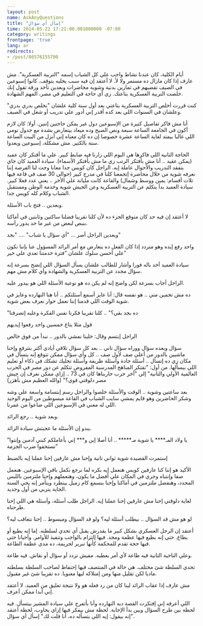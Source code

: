 ```yaml
---
layout: post
name: AskAnyQuestions
title: "إسأل أي سؤال"
time: 2014-05-22 17:21:00.001000000 -07:00
category: writings
frontpage: 'true'
lang: ar
redirects:
- /post/86576155700
--- 
```


أيام الكلية، كان عندنا نشاط واجب علي كل الشباب إسمه "التربية العسكرية". مش عارف إذا كان مازال ده مستمر ولا لأ. لا أعتقد إن فيه سبب يخليه يتوقف. كانوا إسبوعين في الصيف تقضيهم في تمارين بدنية وشوية محاضرات وبعدين تأخد ورقة تقول إنك خلصت التربية العسكرية بتاعتك. زي أي حاجة في التعليم في مصر، المهم الشهادة.  
  
كنت قررت أخلص التربية العسكرية بتاعتي بعد أول سنة كلية علشان "نخلص بدري بدري" وعلشان في السنوات اللي بعد كده أقدر إني أدور علي تدريب أو شغل في الصيف.  
  
أنا مش فاكر تفاصيل كتيرة من الإسبوعين دول غير يمكن حاجتين إتنين. أولا: كان لازم أكون في الجامعة الساعة سبعة ونص الصبح وده ميعاد بيتعارض بشدة مع جدول نومي اللي غالبا بيمتد لغاية الساعة عشرة خصوصا إن ده كان معناه إني أنزل من البيت الساعة ستة بالكتير. مش مشكلة، إسبوعين ويعدوا.  
  
الحاجة التانية اللي فاكرها هي اليوم اللي زارنا فيه ضابط كبير. علي ما أفتكر كان عميد (يمكن عقيد .. أنا مش بأفتكر الرتب زي ما مش بأفتكر الأسماء). سيادة العميد كان جاي يتفقد التدريب والأحوال عاملة إيه. الراجل كان كويس جدا معانا وجت لنا الفرصة إننا نعرفه شوية من خلال محاضرة إتجمعنا كلنا في مدرج كبير (حوالي 30 صف في قاعة فيها تلات أقسام: يمين ووسط وشمال) والقاعة كانت مليانة علي الأخر .. يعني عدد فعلا كبير. سيادة العميد بدأ يتكلم عن التربية العسكرية وعن الجيش شوية وخدمة الوطن ومستقبل الشباب وكلام كله كويس جدا. 
  
وبعدين .. فتح باب الأسئلة. 
  
لا أعتقد إن فيه حد كان متوقع الجزء ده لأن كلنا تقريبا فضلنا ساكتين وثابتين في أماكنا بنبص لبعض من غير ما حد يدور رأسه.
  
وبعدين الراجل أصر … "أي سؤال يا شباب" …. "بجد"  
  
واحد رفع إيده وهو متردد إذا كان الفعل ده يتعارض مع أمر الرائد المسؤول عنا بإننا نكون علي أحسن سلوك علشان “فترة خدمتنا تعدي علي خير”  
  
سيادة العميد أخد باله فورا وأشار للطالب علشان يسأل السؤال اللي إتضح بسرعة إنه سؤال محدد عن التربية العسكرية والشهادة وأي كلام مش مهم. 
  
الراجل أجاب بسرعة لكن واضح إنه لم يكن ده هو نوعية الأسئلة اللي هو بيدور عليه. 
  
ده مش تخمين مني .. هو نفسه قال: أنا عايز أسمع أسئلتكم .. أنا هنا النهارده وعايز في شوية الوقت اللي قدمنا إننا نعمل حوار نعرف بعض شوية.  
  
"ده بجد بقي؟" .. كلنا تقريبا فكرنا نفس الفكرة وعليه إتصرفنا  
  
قول مثلا بتاع خمسين واحد رفعوا إيديهم 
  
الراجل إبتسم وقال: خلينا نمشي بالدور .. نبدأ من فوق خالص  
  
سؤال وبعده سؤال ووراه سؤال تاني .. بعد كل سؤال تلاقي أيادي أكتر بتترفع وإحنا ماشيين بالدور من أعلي صف لأول صف .. كل وأي سؤال ممكن تتوقع إنه يتسأل في مكان زي ده إتسأل .. أسئلة جادة وأسئلة ظريفة وأسئلة تخليك تشكك في ذكاء أو تعليم اللي بيسألها. من أول: "تفتكر المناهج المدرسية المفروض تتكلم عن دور مصر في الحرب العالمية الأولي والتانية" إلي "أخر حرب حاربناها كان في 73 .. إزاي ممكن نعرف إن جيش مصر دلوقتي قوي؟" (والله العظيم مش بأهزر)
  
بعد ساعتين وشوية .. الوقت والأسئلة خلصوا والراجل رسم إبتسامة واسعة علي وشه وشكر الحاضرين وهو قايم يمشي سايب الشباب في القاعة مبسوطين من اليوم الوحيد اللي له معني في الإسبوعين اللي ضاعوا من عمرنا. 
  
وبعد شوية .. رجع الرائد.  
  
يبدو إن الأسئلة ما عجبتش سيادة الرائد. 
  
"يا ولاد المـ**** يا شوية مـ***** .. أنا أصلا إبن و*** إني بأعاملكم كبني آدمين وإنتوا تستحقوا ضرب الجزمة"
  
إستمرت القصيدة شوية ثواني تانية وإحنا مش عارفين إحنا عملنا إيه بالضبط  
  
الأكيد هو إننا كنا عارفين كويس هنعمل إيه بكره لما نرجع نكمل باقي الإسبوعين. هنعمل صفا وإنتباه وجري في المكان علي أفضل ما يكون، وهنعملهم وإحنا ملتزمين باللبس المحدد، وهنفضل ملتزمين في أماكنا وإحنا بنسمع كام زميل بينطرد ويتأمر إنه يجي السنة الجاية يتربي من أول وجديد. 
  
لغاية دلوقتي إحنا مش عارفين إحنا عملنا إيه. الراجل طلب أسئلة، وأسئلة هي اللي إحنا طرحناه.  
  
لو هو مش قد السؤال .. بيطلب أسئلة ليه؟ ولو قد السؤال ومبسوط .. إحنا نتعاقب ليه؟  
  
أعتقد إن الرجل العسكري بشكل كبير ما يقدرش يقبل أي تحدي لسلطته. إما إنه يطيع أو يطاع. حتي إنه يطيع فيها عظمة ومجد. فيها إلتزام بالواجب وتنفيذ للأوامر. وأحيانا حتي فيها حجة تقدم للمحكمة كأنها تبرير لجريمة، ده مدي عظمة الطاعة. 
  
وعلي الناحية التانية فيه طاعة لأي أمر يعطيه. مفيش تردد أو سؤال أو نقاش. فيه طاعة. 
  
تحدي السلطة شئ مختلف. هي حالة في المنتصف فيها إحتفاظ لصاحب السلطة بسلطته ماديا لكن تقليل منها ومن إمتلاكه ليها معنويا. ده تقريبا شئ غير مقبول.  
  
مش عارف إذا عقاب الرائد لينا كان من رد فعله هو ولا نتيجة تعليق من العميد. لا أعتقد إني أبدا ممكن أعرف.
  
اللي أعرفه إني إفتكرت القصة ديه النهارده وأنا بأتفرج علي سيادة المشير بيتسأل. فيه لحظة بين طرح السؤال وبين بدأ الإجابة. لحظة مش بيفكر فيها إزاي يجاوب، لحظة أعتقد إنه بيقول: إيه اللي بتسأله ده، أنا قلت لك" إسأل أي سؤال". 
